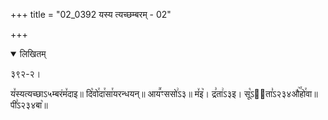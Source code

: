 +++
title = "02_0392 यस्य त्यच्छम्बरम् - 02"

+++
<details open><summary>लिखितम्</summary>

३९२-२।

य꣤स्यत्यच्छाऽ५म्बरंम꣤दाइ॥ दि꣡वो꣯दा꣯सा꣯यरन्धयन्॥ आय꣪ꣳससो꣢ऽ३॥ म꣤इ꣥। द्र꣣ता꣢ऽ३इ। सू꣡ऽ२᳐ता꣣ऽ२३४औ꣥꣯हो꣯वा॥ पी꣣ऽ२३४बा꣥॥
</details>